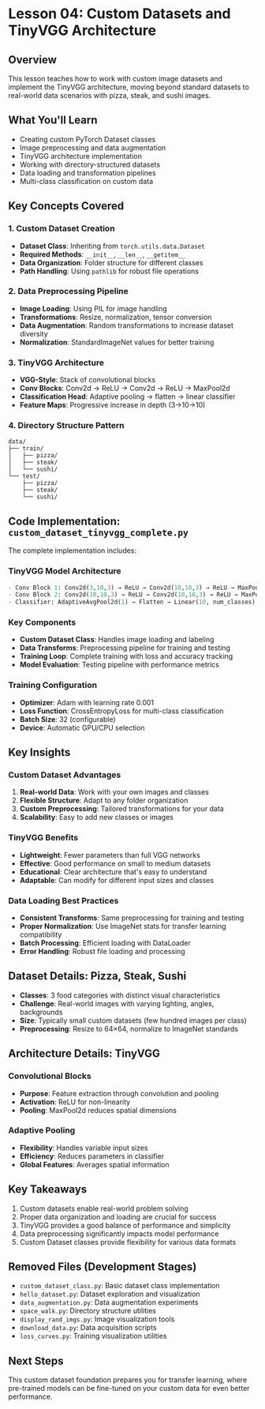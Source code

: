 # Lesson 04: Custom Datasets and TinyVGG Architecture

## Overview
This lesson teaches how to work with custom image datasets and implement the TinyVGG architecture, moving beyond standard datasets to real-world data scenarios with pizza, steak, and sushi images.

## What You'll Learn
- Creating custom PyTorch Dataset classes
- Image preprocessing and data augmentation
- TinyVGG architecture implementation
- Working with directory-structured datasets
- Data loading and transformation pipelines
- Multi-class classification on custom data

## Key Concepts Covered

### 1. Custom Dataset Creation
- **Dataset Class**: Inheriting from `torch.utils.data.Dataset`
- **Required Methods**: `__init__`, `__len__`, `__getitem__`
- **Data Organization**: Folder structure for different classes
- **Path Handling**: Using `pathlib` for robust file operations

### 2. Data Preprocessing Pipeline
- **Image Loading**: Using PIL for image handling
- **Transformations**: Resize, normalization, tensor conversion
- **Data Augmentation**: Random transformations to increase dataset diversity
- **Normalization**: StandardImageNet values for better training

### 3. TinyVGG Architecture
- **VGG-Style**: Stack of convolutional blocks
- **Conv Blocks**: Conv2d → ReLU → Conv2d → ReLU → MaxPool2d
- **Classification Head**: Adaptive pooling → flatten → linear classifier
- **Feature Maps**: Progressive increase in depth (3→10→10)

### 4. Directory Structure Pattern
```
data/
├── train/
│   ├── pizza/
│   ├── steak/
│   └── sushi/
└── test/
    ├── pizza/
    ├── steak/
    └── sushi/
```

## Code Implementation: `custom_dataset_tinyvgg_complete.py`

The complete implementation includes:

### TinyVGG Model Architecture
```python
- Conv Block 1: Conv2d(3,10,3) → ReLU → Conv2d(10,10,3) → ReLU → MaxPool2d(2)
- Conv Block 2: Conv2d(10,10,3) → ReLU → Conv2d(10,10,3) → ReLU → MaxPool2d(2)
- Classifier: AdaptiveAvgPool2d(1) → Flatten → Linear(10, num_classes)
```

### Key Components
- **Custom Dataset Class**: Handles image loading and labeling
- **Data Transforms**: Preprocessing pipeline for training and testing
- **Training Loop**: Complete training with loss and accuracy tracking
- **Model Evaluation**: Testing pipeline with performance metrics

### Training Configuration
- **Optimizer**: Adam with learning rate 0.001
- **Loss Function**: CrossEntropyLoss for multi-class classification
- **Batch Size**: 32 (configurable)
- **Device**: Automatic GPU/CPU selection

## Key Insights

### Custom Dataset Advantages
1. **Real-world Data**: Work with your own images and classes
2. **Flexible Structure**: Adapt to any folder organization
3. **Custom Preprocessing**: Tailored transformations for your data
4. **Scalability**: Easy to add new classes or images

### TinyVGG Benefits
- **Lightweight**: Fewer parameters than full VGG networks
- **Effective**: Good performance on small to medium datasets
- **Educational**: Clear architecture that's easy to understand
- **Adaptable**: Can modify for different input sizes and classes

### Data Loading Best Practices
- **Consistent Transforms**: Same preprocessing for training and testing
- **Proper Normalization**: Use ImageNet stats for transfer learning compatibility
- **Batch Processing**: Efficient loading with DataLoader
- **Error Handling**: Robust file loading and processing

## Dataset Details: Pizza, Steak, Sushi
- **Classes**: 3 food categories with distinct visual characteristics
- **Challenge**: Real-world images with varying lighting, angles, backgrounds
- **Size**: Typically small custom datasets (few hundred images per class)
- **Preprocessing**: Resize to 64×64, normalize to ImageNet standards

## Architecture Details: TinyVGG

### Convolutional Blocks
- **Purpose**: Feature extraction through convolution and pooling
- **Activation**: ReLU for non-linearity
- **Pooling**: MaxPool2d reduces spatial dimensions

### Adaptive Pooling
- **Flexibility**: Handles variable input sizes
- **Efficiency**: Reduces parameters in classifier
- **Global Features**: Averages spatial information

## Key Takeaways
1. Custom datasets enable real-world problem solving
2. Proper data organization and loading are crucial for success
3. TinyVGG provides a good balance of performance and simplicity
4. Data preprocessing significantly impacts model performance
5. Custom Dataset classes provide flexibility for various data formats

## Removed Files (Development Stages)
- `custom_dataset_class.py`: Basic dataset class implementation
- `hello_dataset.py`: Dataset exploration and visualization
- `data_augmentation.py`: Data augmentation experiments
- `space_walk.py`: Directory structure utilities
- `display_rand_imgs.py`: Image visualization tools
- `download_data.py`: Data acquisition scripts
- `loss_curves.py`: Training visualization utilities

## Next Steps
This custom dataset foundation prepares you for transfer learning, where pre-trained models can be fine-tuned on your custom data for even better performance.